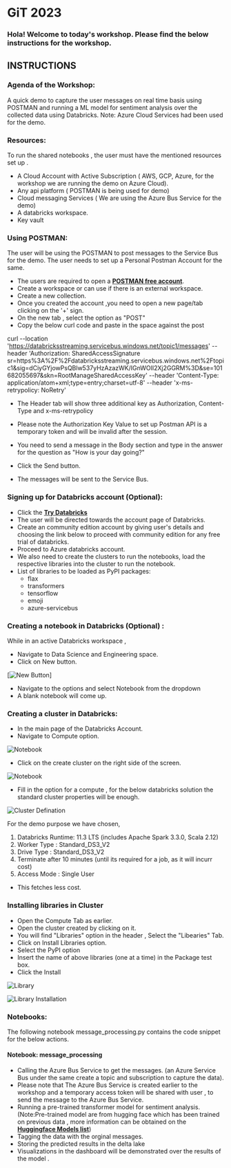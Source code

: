 
# GiT 2023

### Hola! Welcome to today's workshop. Please find the below instructions for the workshop.

## INSTRUCTIONS
### Agenda of the Workshop:

A quick demo to capture the user messages on real time basis using POSTMAN and running a ML model for sentiment analysis over the collected data using Databricks. 
Note: Azure Cloud Services had been used for the demo.

### Resources:
To run the shared notebooks , the user must have the mentioned resources set up . 
* A Cloud Account with Active Subscription ( AWS, GCP, Azure, for the workshop we are running the demo on Azure Cloud).
* Any api platform ( POSTMAN is being used for demo)
* Cloud messaging Services ( We are using the Azure Bus Service for the demo)
* A databricks workspace.
* Key vault

### Using POSTMAN:

The user will be using the POSTMAN to post messages to the Service Bus for the demo. The user needs to set up a Personal Postman Account for the same.

 * The users are required to open a **[POSTMAN free account](https://identity.getpostman.com/signup?_ga=2.251277637.2119795007.1683592372-826284656.1682049161)**.
 * Create a workspace or can use if there is an external workspace.
 * Create a new collection.
 * Once you created the account ,you need to open a new page/tab clicking on the '+' sign.
 * On the new tab , select the option as "POST"
 * Copy the below curl code and paste in the space against the post 
 
  curl --location 'https://databricksstreaming.servicebus.windows.net/topic1/messages' 
--header 'Authorization: SharedAccessSignature sr=https%3A%2F%2Fdatabricksstreaming.servicebus.windows.net%2Ftopic1&sig=dCiyGYjowPsQBlw537yHzAzazWK/IGnWOIl2Xj2GGRM%3D&se=101682055697&skn=RootManageSharedAccessKey' 
--header 'Content-Type: application/atom+xml;type=entry;charset=utf-8'
--header 'x-ms-retrypolicy: NoRetry' 


 * The Header tab will show three additional key as Authorization, Content-Type and x-ms-retrypolicy
 * Please note the Authorization Key Value to set up Postman API is a temporary token and will be invalid after the session.
 
 
 * You need to send a message in the Body section and type in the answer for the question as "How is your day going?"
 * Click the Send button.
 * The messages will be sent to the Service Bus.

### Signing up for Databricks account (Optional):

 * Click the **[Try Databricks](https://www.databricks.com/try-databricks?_gl=1*304qnf*_ga*MzYxMjY1Nzk3LjE2ODI0ODIwNDI.*_ga_PQSEQ3RZQC*MTY4MjY0MjAxOS44LjEuMTY4MjY0MjA1Mi4yNy4wLjA.&_ga=2.130158927.1351879435.1682482042-361265797.1682482042#account)**
 * The user will be directed towards the account page of Databricks.
 * Create an community edition account by giving user's details and choosing the link below to proceed with community edition for any free trial of databricks.
 * Proceed to Azure databricks account.
 * We also need to create the clusters to run the notebooks, load the respective libraries into the cluster to run the notebook.
 * List of libraries to be loaded as PyPI packages:
     * flax
     * transformers
     * tensorflow
     * emoji
     * azure-servicebus


### Creating a notebook in Databricks (Optional) :
 While in an active Databricks workspace , 
  * Navigate to Data Science and Engineering space.
  * Click on New button.



  [![New Button](/images/Notebook.png)]
  
  
  
  
  
  * Navigate to the options and select Notebook from the dropdown  
  * A blank notebook will come up.

### Creating a cluster in  Databricks:
  * In the main page of the Databricks Account.
  * Navigate to Compute option.
  
  
  
  ![Notebook](/images/NewButton.png)
  
  
  
  
  * Click on the create cluster on the right side of the screen.


  
  ![Notebook](/images/createcompute.png)
  
  
  
  * Fill in the option for a compute , for the below databricks solution the standard cluster properties will be enough.
  
  
  
  
  
  ![Cluster Defination](/images/clustervalues.png)
  
  
  
  
  
  
  
  
  
  
  
  
  
  
  
  
  
  
  
  
   For the demo purpose we have chosen,
   
   1. Databricks Runtime: 11.3 LTS (includes Apache Spark 3.3.0, Scala 2.12)
   2. Worker Type : Standard_DS3_V2
   3. Drive  Type : Standard_DS3_V2
   4. Terminate after 10 minutes (until its required for a job, as it will incurr cost)
   5. Access Mode : Single User
   
  * This fetches less cost.

### Installing libraries in Cluster

  * Open the Compute Tab as earlier.
  * Open the cluster created by clicking on it.
  * You will find "Libraries" option in the header , Select the "Libearies" Tab.
  * Click on Install Libraries option.
  * Select the PyPI option 
  * Insert the name of above libraries (one at a time) in the Package test box.
  * Click the  Install 



  ![Library](/images/library.png)
  
  
  
  
  
  
  
  
  
  
  
  
  
  ![Library Installation](/images/libraryinstall.png)
  
  
  
  
  
  
  
  
  
  
  
  
  
  
 


### Notebooks:
The following notebook message_processing.py contains the code snippet for the below actions.

#### Notebook: message_processing
  * Calling the Azure Bus Service to get the messages. (an Azure Service Bus under the same create a topic and subscription to capture the data). 
  * Please note that The Azure Bus Service is created earlier to the workshop and a temporary access token will be shared with user , to send the message to the Azure Bus Service.
  * Running a pre-trained transformer model for sentiment analysis. (Note:Pre-trained model are from hugging face which has been trained on previous data , more information can be obtained on the **[Huggingface Models list](https://huggingface.co/models)**)
  * Tagging the data with the orginal messages.
  * Storing the predicted results in the delta lake
  * Visualizations in the dashboard will be demonstrated over the results of the model .
